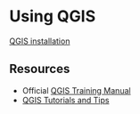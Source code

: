 # Using QGIS

[QGIS installation](https://qgis.org/de/site/forusers/download.html)

## Resources

- Official [QGIS Training Manual](https://docs.qgis.org/3.28/en/docs/training_manual/)
- [QGIS Tutorials and Tips](https://www.qgistutorials.com/)